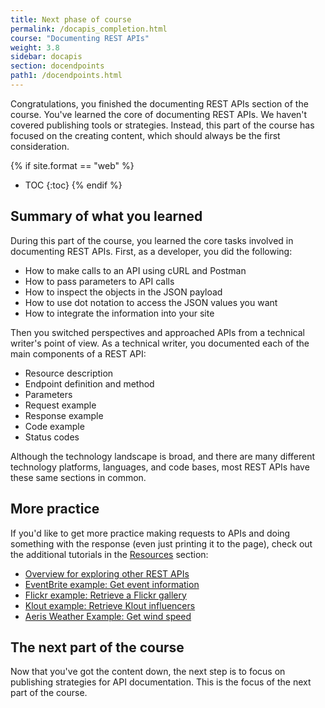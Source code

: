 ```yaml
---
title: Next phase of course
permalink: /docapis_completion.html
course: "Documenting REST APIs"
weight: 3.8
sidebar: docapis
section: docendpoints
path1: /docendpoints.html
---
```


Congratulations, you finished the documenting REST APIs section of the course. You've learned the core of documenting REST APIs. We haven't covered publishing tools or strategies. Instead, this part of the course has focused on the creating content, which should always be the first consideration.

{% if site.format == "web" %}
* TOC
{:toc}
{% endif %}

## Summary of what you learned

During this part of the course, you learned the core tasks involved in documenting REST APIs. First, as a developer, you did the following:

* How to make calls to an API using cURL and Postman
* How to pass parameters to API calls
* How to inspect the objects in the JSON payload
* How to use dot notation to access the JSON values you want
* How to integrate the information into your site

Then you switched perspectives and approached APIs from a technical writer's point of view. As a technical writer, you documented each of the main components of a REST API:

* Resource description
* Endpoint definition and method
* Parameters
* Request example
* Response example
* Code example
* Status codes

Although the technology landscape is broad, and there are many different technology platforms, languages, and code bases, most REST APIs have these same sections in common.

## More practice

If you'd like to get more practice making requests to APIs and doing something with the response (even just printing it to the page), check out the additional tutorials in the [Resources](resources.html) section:

* [Overview for exploring other REST APIs](docapis_more_rest_exercises.html)
* [EventBrite example: Get event information](docapis_eventbrite_example.html)
* [Flickr example: Retrieve a Flickr gallery](docapis_flickr_example.html)
* [Klout example: Retrieve Klout influencers](docapis_klout_example.html)
* [Aeris Weather Example: Get wind speed](docapis_aerisweather_example.html)

## The next part of the course

Now that you've got the content down, the next step is to focus on publishing strategies for API documentation. This is the focus of the next part of the course.
